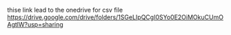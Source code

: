 thise link lead to the onedrive for csv file 
https://drive.google.com/drive/folders/1SGeLIpQCgI0SYo0E2OiMOkuCUmOAgtlW?usp=sharing
